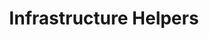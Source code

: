 ---
title: "Infrastructure Helpers"
icon: "projects-infra-helpers.svg"
desc: "A collection of helpful scripts in various languages to deal with the daily chores of system adminstration and monitoring. Some things don't need to be re-invented."
href: "https://github.com/ayush-sharma/infra_helpers"
href_class: ""
href_icon_class: "fab fa-github"
sort_order: 2
---